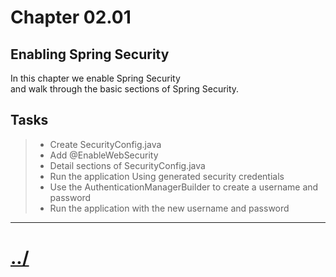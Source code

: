 # Chapter 02.01

## Enabling Spring Security
In this chapter we enable Spring Security  
and walk through the basic sections of Spring Security.

## Tasks

> * Create SecurityConfig.java
> * Add @EnableWebSecurity
> * Detail sections of SecurityConfig.java
> * Run the application Using generated security credentials
> * Use the AuthenticationManagerBuilder to create a username and password
> * Run the application with the new username and password


---

# [../](../README.md)
